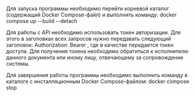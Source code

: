 Для запуска программы необходимо перейти корневой каталог (содержащий Docker Compose-файл) и выполнить команду:
docker compose up --build --detach

Для работы с API необходимо использовать токен авторизации. Для этого в заголовках всех запросов нужно передавать следующий заголовок:
Authorization: Bearer <token>,
где в качестве <token> передается токен доступа.
Для получения токена необходимо обратиться к исполнителю данного документа или иному лицу, отвечающему за сопровождение системы.

Для завершения работы программы необходимо выполнить команду в каталоге с инсталляционным Docker Compose-файлом:
docker compose stop
